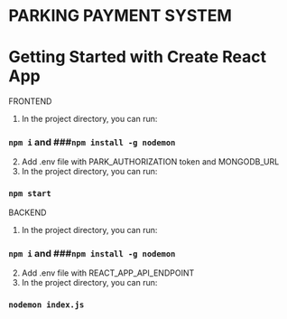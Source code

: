 # PARKING PAYMENT SYSTEM

# Getting Started with Create React App

FRONTEND

1. In the project directory, you can run:

### `npm i` and ###`npm install -g nodemon`

2. Add .env file with PARK_AUTHORIZATION token and MONGODB_URL
3. In the project directory, you can run:

### `npm start`

BACKEND

1. In the project directory, you can run:

### `npm i` and ###`npm install -g nodemon`

2. Add .env file with REACT_APP_API_ENDPOINT
3. In the project directory, you can run:

### `nodemon index.js`
